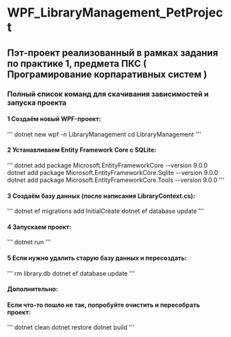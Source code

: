 # WPF_LibraryManagement_PetProject

## Пэт-проект реализованный в рамках задания по практике 1, предмета ПКС ( Програмирование корпаративных систем )

### Полный список команд для скачивания зависимостей и запуска проекта
#### 1 Создаём новый WPF-проект:
'''
dotnet new wpf -n LibraryManagement
cd LibraryManagement
'''
#### 2 Устанавливаем Entity Framework Core с SQLite:
'''
dotnet add package Microsoft.EntityFrameworkCore --version 9.0.0
dotnet add package Microsoft.EntityFrameworkCore.Sqlite --version 9.0.0
dotnet add package Microsoft.EntityFrameworkCore.Tools --version 9.0.0
'''
#### 3 Создаём базу данных (после написания LibraryContext.cs):
'''
dotnet ef migrations add InitialCreate
dotnet ef database update
'''
#### 4 Запускаем проект:
'''
dotnet run
'''
#### 5 Если нужно удалить старую базу данных и пересоздать:
'''
rm library.db
dotnet ef database update
'''

#### Дополнительно:
#### Если что-то пошло не так, попробуйте очистить и пересобрать проект:
'''
dotnet clean
dotnet restore
dotnet build
'''
